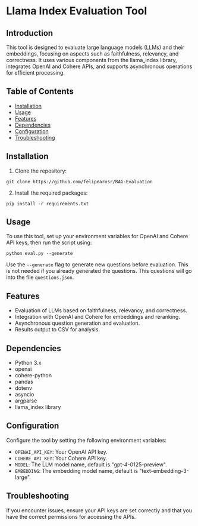 # Llama Index Evaluation Tool

## Introduction

This tool is designed to evaluate large language models (LLMs) and their embeddings, focusing on aspects such as faithfulness, relevancy, and correctness. It uses various components from the llama_index library, integrates OpenAI and Cohere APIs, and supports asynchronous operations for efficient processing.

## Table of Contents

- [Installation](#installation)
- [Usage](#usage)
- [Features](#features)
- [Dependencies](#dependencies)
- [Configuration](#configuration)
- [Troubleshooting](#troubleshooting)

## Installation

1. Clone the repository:
```shell
git clone https://github.com/felipearosr/RAG-Evaluation
```

2. Install the required packages:

```shell
pip install -r requirements.txt
```

## Usage

To use this tool, set up your environment variables for OpenAI and Cohere API keys, then run the script using:

```shell
python eval.py --generate
```

Use the `--generate` flag to generate new questions before evaluation. This is not needed if you already generated the questions. This questions will go into the file `questions.json`.

## Features

- Evaluation of LLMs based on faithfulness, relevancy, and correctness.
- Integration with OpenAI and Cohere for embeddings and reranking.
- Asynchronous question generation and evaluation.
- Results output to CSV for analysis.

## Dependencies

- Python 3.x
- openai
- cohere-python
- pandas
- dotenv
- asyncio
- argparse
- llama_index library

## Configuration

Configure the tool by setting the following environment variables:

- `OPENAI_API_KEY`: Your OpenAI API key.
- `COHERE_API_KEY`: Your Cohere API key.
- `MODEL`: The LLM model name, default is "gpt-4-0125-preview".
- `EMBEDDING`: The embedding model name, default is "text-embedding-3-large".


## Troubleshooting

If you encounter issues, ensure your API keys are set correctly and that you have the correct permissions for accessing the APIs.
